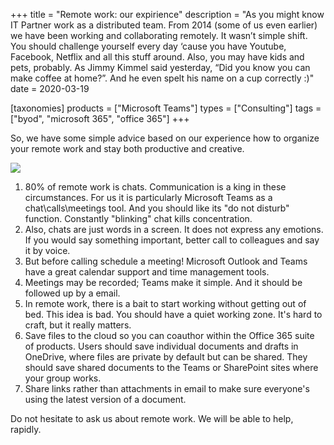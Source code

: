 +++
title = "Remote work: our expirience"
description = "As you might know IT Partner work as a distributed team. From 2014 (some of us even earlier) we have been working and collaborating remotely.  It wasn’t simple shift. You should challenge yourself every day ‘cause you have Youtube, Facebook, Netflix and all this stuff around. Also, you may have kids and pets, probably. As Jimmy Kimmel said yesterday, “Did you know you can make coffee at home?”. And he even spelt his name on a cup correctly :)"
date = 2020-03-19

[taxonomies]
products = ["Microsoft Teams"]
types = ["Consulting"]
tags = ["byod", "microsoft 365", "office 365"]
+++

So, we have some simple advice based on our experience how to organize
your remote work and stay both productive and creative.

![](https://o365hq.com/images/712.jpg)

1.  80% of remote work is chats. Communication is a king in these
    circumstances. For us it is particularly Microsoft Teams as a
    chat\\calls\\meetings tool. And you should like its "do not disturb"
    function. Constantly "blinking" chat kills concentration.
2.  Also, chats are just words in a screen. It does not express any
    emotions. If you would say something important, better call to
    colleagues and say it by voice.
3.  But before calling schedule a meeting! Microsoft Outlook and Teams
    have a great calendar support and time management tools.
4.  Meetings may be recorded; Teams make it simple. And it should be
    followed up by a email.
5.  In remote work, there is a bait to start working without getting out
    of bed. This idea is bad. You should have a quiet working zone. It's
    hard to craft, but it really matters.
6.  Save files to the cloud so you can coauthor within the Office 365
    suite of products. Users should save individual documents and drafts
    in OneDrive, where files are private by default but can be shared.
    They should save shared documents to the Teams or SharePoint sites
    where your group works.
7.  Share links rather than attachments in email to make sure everyone's
    using the latest version of a document.

Do not hesitate to ask us about remote work. We will be able to help,
rapidly.